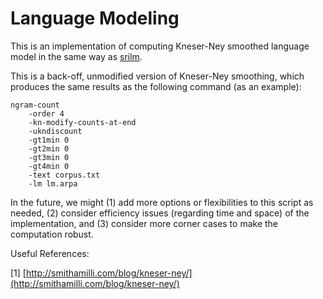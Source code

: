 # Language Modeling

This is an implementation of computing Kneser-Ney smoothed 
language model in the same way as 
[srilm](http://www.speech.sri.com/projects/srilm/manpages/ngram-discount.7.html).

This is a back-off, unmodified version of Kneser-Ney smoothing, 
which produces the same results as the following command 
(as an example):
```
ngram-count 
    -order 4
    -kn-modify-counts-at-end 
    -ukndiscount
    -gt1min 0 
    -gt2min 0
    -gt3min 0
    -gt4min 0
    -text corpus.txt 
    -lm lm.arpa
```

In the future, we might (1) add more options or flexibilities to this 
script as needed, (2) consider efficiency issues (regarding time and space) 
of the implementation, and (3) consider more corner cases to make 
the computation robust.


Useful References:

[1] [http://smithamilli.com/blog/kneser-ney/](http://smithamilli.com/blog/kneser-ney/)

